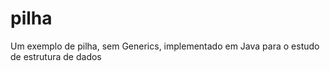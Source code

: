 # pilha
Um exemplo de pilha, sem Generics, implementado em Java para o estudo de estrutura de dados
